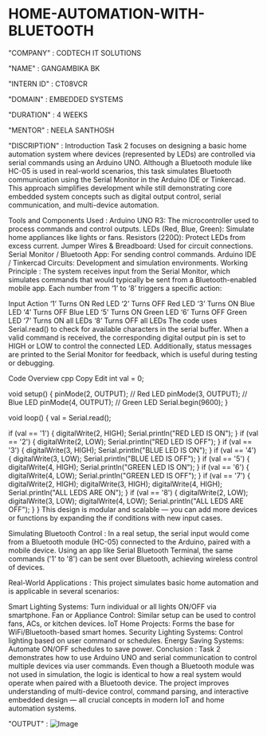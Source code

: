 # HOME-AUTOMATION-WITH-BLUETOOTH

"COMPANY" : CODTECH IT SOLUTIONS

"NAME" : GANGAMBIKA BK

"INTERN ID" : CT08VCR

"DOMAIN" : EMBEDDED SYSTEMS

"DURATION" : 4 WEEKS

"MENTOR" : NEELA SANTHOSH

"DISCRIPTION" : 
Introduction
Task 2 focuses on designing a basic home automation system where devices (represented by LEDs) are controlled via serial commands using an Arduino UNO. Although a Bluetooth module like HC-05 is used in real-world scenarios, this task simulates Bluetooth communication using the Serial Monitor in the Arduino IDE or Tinkercad. This approach simplifies development while still demonstrating core embedded system concepts such as digital output control, serial communication, and multi-device automation.

Tools and Components Used :
Arduino UNO R3: The microcontroller used to process commands and control outputs.
LEDs (Red, Blue, Green): Simulate home appliances like lights or fans.
Resistors (220Ω): Protect LEDs from excess current.
Jumper Wires & Breadboard: Used for circuit connections.
Serial Monitor / Bluetooth App: For sending control commands.
Arduino IDE / Tinkercad Circuits: Development and simulation environments.
Working Principle :
The system receives input from the Serial Monitor, which simulates commands that would typically be sent from a Bluetooth-enabled mobile app. Each number from ‘1’ to ‘8’ triggers a specific action:

Input	Action
‘1’	Turns ON Red LED
‘2’	Turns OFF Red LED
‘3’	Turns ON Blue LED
‘4’	Turns OFF Blue LED
‘5’	Turns ON Green LED
‘6’	Turns OFF Green LED
‘7’	Turns ON all LEDs
‘8’	Turns OFF all LEDs
The code uses Serial.read() to check for available characters in the serial buffer. When a valid command is received, the corresponding digital output pin is set to HIGH or LOW to control the connected LED. Additionally, status messages are printed to the Serial Monitor for feedback, which is useful during testing or debugging.

Code Overview
cpp
Copy
Edit
int val = 0;

void setup() {
  pinMode(2, OUTPUT); // Red LED
  pinMode(3, OUTPUT); // Blue LED
  pinMode(4, OUTPUT); // Green LED
  Serial.begin(9600);
}

void loop() {
  val = Serial.read();
  
  if (val == '1') { digitalWrite(2, HIGH); Serial.println("RED LED IS ON"); }
  if (val == '2') { digitalWrite(2, LOW); Serial.println("RED LED IS OFF"); }
  if (val == '3') { digitalWrite(3, HIGH); Serial.println("BLUE LED IS ON"); }
  if (val == '4') { digitalWrite(3, LOW); Serial.println("BLUE LED IS OFF"); }
  if (val == '5') { digitalWrite(4, HIGH); Serial.println("GREEN LED IS ON"); }
  if (val == '6') { digitalWrite(4, LOW); Serial.println("GREEN LED IS OFF"); }
  if (val == '7') {
    digitalWrite(2, HIGH); digitalWrite(3, HIGH); digitalWrite(4, HIGH);
    Serial.println("ALL LEDS ARE ON");
  }
  if (val == '8') {
    digitalWrite(2, LOW); digitalWrite(3, LOW); digitalWrite(4, LOW);
    Serial.println("ALL LEDS ARE OFF");
  }
}
This design is modular and scalable — you can add more devices or functions by expanding the if conditions with new input cases.

Simulating Bluetooth Control :
In a real setup, the serial input would come from a Bluetooth module (HC-05) connected to the Arduino, paired with a mobile device. Using an app like Serial Bluetooth Terminal, the same commands ('1' to '8') can be sent over Bluetooth, achieving wireless control of devices.

Real-World Applications :
This project simulates basic home automation and is applicable in several scenarios:

Smart Lighting Systems: Turn individual or all lights ON/OFF via smartphone.
Fan or Appliance Control: Similar setup can be used to control fans, ACs, or kitchen devices.
IoT Home Projects: Forms the base for WiFi/Bluetooth-based smart homes.
Security Lighting Systems: Control lighting based on user command or schedules.
Energy Saving Systems: Automate ON/OFF schedules to save power.
Conclusion :
Task 2 demonstrates how to use Arduino UNO and serial communication to control multiple devices via user commands. Even though a Bluetooth module was not used in simulation, the logic is identical to how a real system would operate when paired with a Bluetooth device. The project improves understanding of multi-device control, command parsing, and interactive embedded design — all crucial concepts in modern IoT and home automation systems.

"OUTPUT" :
![Image](https://github.com/user-attachments/assets/6d0147af-8373-4257-8d1c-e543fb258785)


